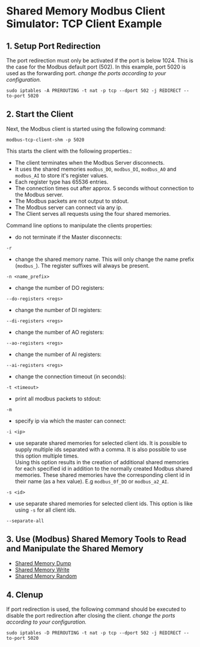 # Shared Memory Modbus Client Simulator: TCP Client Example

## 1. Setup Port Redirection
The port redirection must only be activated if the port is below 1024.
This is the case for the Modbus default port (502).
In this example, port 5020 is used as the forwarding port.
*change the ports according to your configuration.*

```
sudo iptables -A PREROUTING -t nat -p tcp --dport 502 -j REDIRECT --to-port 5020
```

## 2. Start the Client
Next, the Modbus client is started using the following command:
```
modbus-tcp-client-shm -p 5020
```
This starts the client with the following properties.:
- The client terminates when the Modbus Server disconnects.
- It uses the shared memories ```modbus_DO```, ```modbus_DI```, ```modbus_AO``` and ```modbus_AI``` to store it's register values.
- Each register type has 65536 entries.
- The connection times out after approx. 5 seconds without connection to the Modbus server.
- The Modbus packets are not output to stdout.
- The Modbus server can connect via any ip.
- The Client serves all requests using the four shared memories.

Command line options to manipulate the clients properties:
- do not terminate if the Master disconnects: 
```
-r
```
- change the shared memory name. 
This will only change the name prefix (```modbus_```). 
The register suffixes will always be present.
```
-n <name_prefix>
```
- change the number of DO registers:
```
--do-registers <regs>
```
- change the number of DI registers:
```
--di-registers <regs>
```
- change the number of AO registers:
```
--ao-registers <regs>
```
- change the number of AI registers:
```
--ai-registers <regs>
```
- change the connection timeout (in seconds):
```
-t <timeout>
```
- print all modbus packets to stdout:
```
-m
```
- specify ip via which the master can connect:
```
-i <ip>
```
- use separate shared memories for selected client ids.
It is possible to supply multiple ids separated with a comma.
It is also possible to use this option multiple times.  
Using this option results in the creation of additional shared memories for each specified id in addition to the normally created Modbus shared memories.
These shared memories have the corresponding client id in their name (as a hex value). E.g ```modbus_0f_DO``` or ```modbus_a2_AI```.
```
-s <id>
```
- use separate shared memories for selected client ids.
This option is like using ```-s``` for all client ids.
```
--separate-all
```

## 3. Use (Modbus) Shared Memory Tools to Read and Manipulate the Shared Memory

- [Shared Memory Dump](dump_shm.md)
- [Shared Memory Write](write_shm.md)
- [Shared Memory Random](examples/shm_random.md)

## 4. Clenup
If port redirection is used, the following command should be executed to disable the port redirection after closing the client. *change the ports according to your configuration.*
```
sudo iptables -D PREROUTING -t nat -p tcp --dport 502 -j REDIRECT --to-port 5020
```